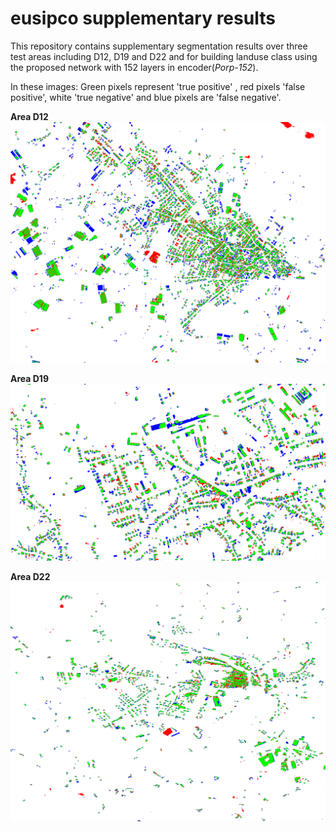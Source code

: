 # eusipco supplementary results
This repository contains supplementary segmentation results over three test areas including
D12, D19 and D22 and for building landuse class using the proposed network with 152 layers in encoder(*Porp-152*).

In these images:
Green pixels represent 'true positive' , 
red pixels 'false positive', 
white 'true negative' and blue pixels are 'false negative'.


**Area D12**
![Alt text](D12.png?raw=true "Title")


**Area D19**
![Alt text](D19.png?raw=true "Title")

**Area D22**
![Alt text](D22.png?raw=true "Title")
